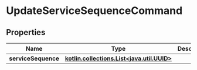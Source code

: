 
# UpdateServiceSequenceCommand

## Properties
Name | Type | Description | Notes
------------ | ------------- | ------------- | -------------
**serviceSequence** | [**kotlin.collections.List&lt;java.util.UUID&gt;**](java.util.UUID.md) |  |  [optional]



